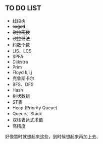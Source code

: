 ## TO DO LIST

* 线段树
* ~~exgcd~~
* ~~欧拉函数~~
* ~~欧拉筛法~~
* 约数个数
* LIS、LCS
* SPFA
* Dijkstra
* Prim
* Floyd k,i,j
* 克鲁斯卡尔
* BFS、DFS
* Hash
* 树状数组
* ST表
* Heap (Priority Queue)
* Queue、Stack
* 双栈表达式求值
* 高精度

好像暂时就想起来这些，到时候想起来再加上去、
